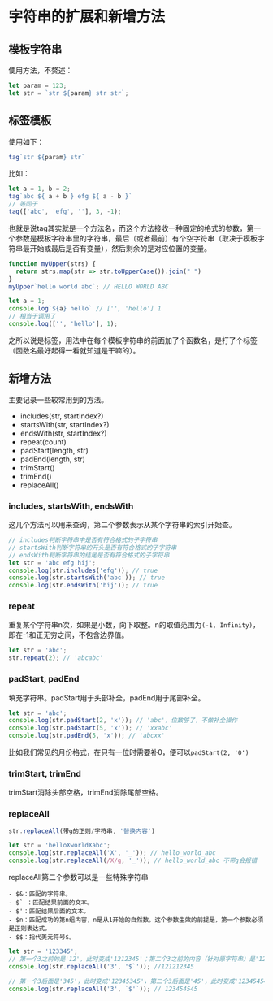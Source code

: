 # 字符串的扩展和新增方法

## 模板字符串
使用方法，不赘述：
```javascript
let param = 123;
let str = `str ${param} str str`;
```

## 标签模板
使用如下：
```javascript
tag`str ${param} str`
```
比如：
```javascript
let a = 1, b = 2;
tag`abc ${ a + b } efg ${ a - b }`
// 等同于
tag(['abc', 'efg', ''], 3, -1);
```
也就是说tag其实就是一个方法名，而这个方法接收一种固定的格式的参数，第一个参数是模板字符串里的字符串，最后（或者最前）有个空字符串（取决于模板字符串最开始或最后是否有变量），然后剩余的是对应位置的变量。

```javascript
function myUpper(strs) {
  return strs.map(str => str.toUpperCase()).join(" ")
}
myUpper`hello world abc`; // HELLO WORLD ABC
```
```javascript
let a = 1;
console.log`${a} hello` // ['', 'hello'] 1
// 相当于调用了
console.log(['', 'hello'], 1);
```

之所以说是标签，用法中在每个模板字符串的前面加了个函数名，是打了个标签（函数名最好起得一看就知道是干嘛的）。

## 新增方法
主要记录一些较常用到的方法。
* includes(str, startIndex?)
* startsWith(str, startIndex?)
* endsWith(str, startIndex?)
* repeat(count)
* padStart(length, str)
* padEnd(length, str)
* trimStart()
* trimEnd()
* replaceAll()

### includes, startsWith, endsWith
这几个方法可以用来查询，第二个参数表示从某个字符串的索引开始查。
```javascript
// includes判断字符串中是否有符合格式的子字符串
// startsWith判断字符串的开头是否有符合格式的子字符串
// endsWith判断字符串的结尾是否有符合格式的子字符串
let str = 'abc efg hij';
console.log(str.includes('efg')); // true
console.log(str.startsWith('abc')); // true
console.log(str.endsWith('hij')); // true
```


### repeat
重复某个字符串n次，如果是小数，向下取整。n的取值范围为`(-1, Infinity)`，即在-1和正无穷之间，不包含边界值。
```javascript
let str = 'abc';
str.repeat(2); // 'abcabc'
```

### padStart, padEnd
填充字符串。padStart用于头部补全，padEnd用于尾部补全。
```javascript
let str = 'abc';
console.log(str.padStart(2, 'x')); // 'abc'，位数够了，不做补全操作
console.log(str.padStart(5, 'x')); // 'xxabc'
console.log(str.padEnd(5, 'x')); // 'abcxx'
```
比如我们常见的月份格式，在只有一位时需要补0，便可以`padStart(2, '0')`

### trimStart, trimEnd
trimStart消除头部空格，trimEnd消除尾部空格。

### replaceAll
```javascript
str.replaceAll(带g的正则/字符串, '替换内容')
```

``` javascript
let str = 'helloXworldXabc';
console.log(str.replaceAll('X', '_')); // hello_world_abc
console.log(str.replaceAll(/X/g, '_')); // hello_world_abc 不带g会报错
```

replaceAll第二个参数可以是一些特殊字符串
```
- $&：匹配的字符串。
- $` ：匹配结果前面的文本。
- $'：匹配结果后面的文本。
- $n：匹配成功的第n组内容，n是从1开始的自然数。这个参数生效的前提是，第一个参数必须是正则表达式。
- $$：指代美元符号$。
``` 

```javascript
let str = '123345';
// 第一个3之前的是'12'，此时变成'1212345'；第二个3之前的内容（针对原字符串）是'123'，'121212345'
console.log(str.replaceAll('3', '$`')); //121212345   

// 第一个3后面是'345'，此时变成'12345345'，第二个3后面是'45'，此时变成'123454545'
console.log(str.replaceAll('3', `$'`)); // 123454545
```
